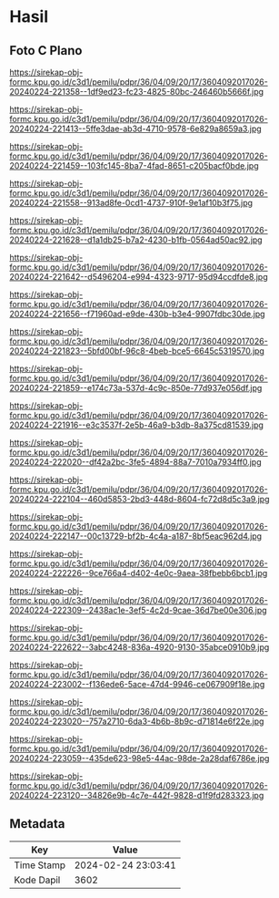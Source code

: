 # Hasil

## Foto C Plano

https://sirekap-obj-formc.kpu.go.id/c3d1/pemilu/pdpr/36/04/09/20/17/3604092017026-20240224-221358--1df9ed23-fc23-4825-80bc-246460b5666f.jpg

https://sirekap-obj-formc.kpu.go.id/c3d1/pemilu/pdpr/36/04/09/20/17/3604092017026-20240224-221413--5ffe3dae-ab3d-4710-9578-6e829a8659a3.jpg

https://sirekap-obj-formc.kpu.go.id/c3d1/pemilu/pdpr/36/04/09/20/17/3604092017026-20240224-221459--103fc145-8ba7-4fad-8651-c205bacf0bde.jpg

https://sirekap-obj-formc.kpu.go.id/c3d1/pemilu/pdpr/36/04/09/20/17/3604092017026-20240224-221558--913ad8fe-0cd1-4737-910f-9e1af10b3f75.jpg

https://sirekap-obj-formc.kpu.go.id/c3d1/pemilu/pdpr/36/04/09/20/17/3604092017026-20240224-221628--d1a1db25-b7a2-4230-b1fb-0564ad50ac92.jpg

https://sirekap-obj-formc.kpu.go.id/c3d1/pemilu/pdpr/36/04/09/20/17/3604092017026-20240224-221642--d5496204-e994-4323-9717-95d94ccdfde8.jpg

https://sirekap-obj-formc.kpu.go.id/c3d1/pemilu/pdpr/36/04/09/20/17/3604092017026-20240224-221656--f71960ad-e9de-430b-b3e4-9907fdbc30de.jpg

https://sirekap-obj-formc.kpu.go.id/c3d1/pemilu/pdpr/36/04/09/20/17/3604092017026-20240224-221823--5bfd00bf-96c8-4beb-bce5-6645c5319570.jpg

https://sirekap-obj-formc.kpu.go.id/c3d1/pemilu/pdpr/36/04/09/20/17/3604092017026-20240224-221859--e174c73a-537d-4c9c-850e-77d937e056df.jpg

https://sirekap-obj-formc.kpu.go.id/c3d1/pemilu/pdpr/36/04/09/20/17/3604092017026-20240224-221916--e3c3537f-2e5b-46a9-b3db-8a375cd81539.jpg

https://sirekap-obj-formc.kpu.go.id/c3d1/pemilu/pdpr/36/04/09/20/17/3604092017026-20240224-222020--df42a2bc-3fe5-4894-88a7-7010a7934ff0.jpg

https://sirekap-obj-formc.kpu.go.id/c3d1/pemilu/pdpr/36/04/09/20/17/3604092017026-20240224-222104--460d5853-2bd3-448d-8604-fc72d8d5c3a9.jpg

https://sirekap-obj-formc.kpu.go.id/c3d1/pemilu/pdpr/36/04/09/20/17/3604092017026-20240224-222147--00c13729-bf2b-4c4a-a187-8bf5eac962d4.jpg

https://sirekap-obj-formc.kpu.go.id/c3d1/pemilu/pdpr/36/04/09/20/17/3604092017026-20240224-222226--9ce766a4-d402-4e0c-9aea-38fbebb6bcb1.jpg

https://sirekap-obj-formc.kpu.go.id/c3d1/pemilu/pdpr/36/04/09/20/17/3604092017026-20240224-222309--2438ac1e-3ef5-4c2d-9cae-36d7be00e306.jpg

https://sirekap-obj-formc.kpu.go.id/c3d1/pemilu/pdpr/36/04/09/20/17/3604092017026-20240224-222622--3abc4248-836a-4920-9130-35abce0910b9.jpg

https://sirekap-obj-formc.kpu.go.id/c3d1/pemilu/pdpr/36/04/09/20/17/3604092017026-20240224-223002--f136ede6-5ace-47d4-9946-ce067909f18e.jpg

https://sirekap-obj-formc.kpu.go.id/c3d1/pemilu/pdpr/36/04/09/20/17/3604092017026-20240224-223020--757a2710-6da3-4b6b-8b9c-d71814e6f22e.jpg

https://sirekap-obj-formc.kpu.go.id/c3d1/pemilu/pdpr/36/04/09/20/17/3604092017026-20240224-223059--435de623-98e5-44ac-98de-2a28daf6786e.jpg

https://sirekap-obj-formc.kpu.go.id/c3d1/pemilu/pdpr/36/04/09/20/17/3604092017026-20240224-223120--34826e9b-4c7e-442f-9828-d1f9fd283323.jpg


## Metadata

| Key        | Value               |
| ---------- | ------------------- |
| Time Stamp | 2024-02-24 23:03:41 |
| Kode Dapil | 3602                |



